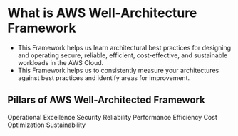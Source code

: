 # What is AWS Well-Architecture Framework
- This Framework helps us learn architectural best practices for designing and operating secure, reliable, efficient, cost-effective, and sustainable workloads in the AWS Cloud.
- This Framework helps us to consistently measure your architectures against best practices and identify areas for improvement.

## Pillars of AWS Well-Architected Framework
Operational Excellence
Security
Reliability
Performance Efficiency
Cost Optimization
Sustainability

